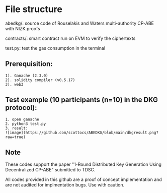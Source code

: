 # File structure
abedkg/: source code of Rouselakis and Waters multi-authority CP-ABE with NIZK proofs 

contracts/: smart contract run on EVM to verify the ciphertexts

test.py: test the gas consumption in the terminal

## Prerequisition:
    1). Ganache (2.3.0)    
    2). solidity compiler (v0.5.17)
    3). web3

## Test example (10 participants (n=10) in the DKG protocol):
	1. open ganache
    2. python3 test.py
    3. result:
    ![image](https://github.com/scottocs/ABEDKG/blob/main/dkgresult.png?raw=true)

## Note

These codes support the paper "1-Round Distributed Key Generation Using Decentralized CP-ABE" submitted to TDSC.

All codes provided in this github are a proof of concept implementation and are not audited for implmentation bugs. Use with caution.